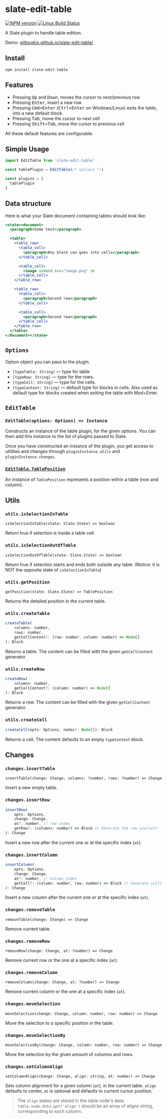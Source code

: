 # slate-edit-table

[![NPM version](https://badge.fury.io/js/slate-edit-table.svg)](http://badge.fury.io/js/slate-edit-table)
[![Linux Build Status](https://travis-ci.org/GitbookIO/slate-edit-table.png?branch=master)](https://travis-ci.org/GitbookIO/slate-edit-table)

A Slate plugin to handle table edition.

Demo: [gitbookio.github.io/slate-edit-table/](https://gitbookio.github.io/slate-edit-table/)

## Install

```
npm install slate-edit-table
```

## Features

- Pressing <kbd>Up</kbd> and <kbd>Down</kbd>, moves the cursor to next/previous row
- Pressing <kbd>Enter</kbd>, insert a new row
- Pressing <kbd>Cmd+Enter</kbd> (<kbd>Ctrl+Enter</kbd> on Windows/Linux) exits the table, into a new default block.
- Pressing <kbd>Tab</kbd>, move the cursor to next cell
- Pressing <kbd>Shift+Tab</kbd>, move the cursor to previous cell

All these default features are configurable.

## Simple Usage

```js
import EditTable from 'slate-edit-table'

const tablePlugin = EditTable(/* options */)

const plugins = [
  tablePlugin
]
```

## Data structure

Here is what your Slate document containing tables should look like:

```jsx
<state><document>
  <paragraph>Some text</paragraph>

  <table>
    <table_row>
      <table_cell>
        <paragraph>Any block can goes into cells</paragraph>
      </table_cell>

      <table_cell>
        <image isVoid src="image.png" />
      </table_cell>
    </table_row>

    <table_row>
      <table_cell>
        <paragraph>Second row</paragraph>
      </table_cell>

      <table_cell>
        <paragraph>Second row</paragraph>
      </table_cell>
    </table_row>
  </table>
</document></state>
```

## `Options`

Option object you can pass to the plugin.

- ``[typeTable: String]`` — type for table
- ``[typeRow: String]`` — type for the rows.
- ``[typeCell: String]`` — type for the cells.
- ``[typeContent: String]`` — default type for blocks in cells. Also used as default type for blocks created when exiting the table with Mod+Enter.

## `EditTable`

### `EditTable(options: Options) => Instance`

Constructs an instance of the table plugin, for the given options. You can then add this instance to the list of plugins passed to Slate.

Once you have constructed an instance of the plugin, you get access to utilities and changes through `pluginInstance.utils` and `pluginInstance.changes`.

### [`EditTable.TablePosition`](./TablePosition)

An instance of `TablePosition` represents a position within a table (row and column).

## Utils

### `utils.isSelectionInTable`

`isSelectionInTable(state: Slate.State) => boolean`

Return true if selection is inside a table cell.

### `utils.isSelectionOutOfTable`

`isSelectionOutOfTable(state: Slate.State) => boolean`

Return true if selection starts and ends both outside any table.  (Notice: it is NOT the opposite state of `isSelectionInTable`)

### `utils.getPosition`

`getPosition(state: Slate.State) => TablePosition`

Returns the detailed position in the current table.

### `utils.createTable`

```js
createTable(
    columns: number,
    rows: number,
    getCellContent?: (row: number, column: number) => Node[]
): Block
```

Returns a table. The content can be filled with the given `getCellContent` generator.


### `utils.createRow`

```js
createRow(
    columns: number,
    getCellContent?: (column: number) => Node[]
): Block
```

Returns a row. The content can be filled with the given `getCellContent` generator.

### `utils.createCell`

```js
createCell(opts: Options, nodes?: Node[]): Block
```

Returns a cell. The content defaults to an empty `typeContent` block.

## Changes

### `changes.insertTable`

`insertTable(change: Change, columns: ?number, rows: ?number) => Change`

Insert a new empty table.

### `changes.insertRow`

```js
insertRow(
    opts: Options,
    change: Change,
    at?: number, // row index
    getRow?: (columns: number) => Block // Generate the row yourself
): Change
```

Insert a new row after the current one or at the specific index (`at`).

### `changes.insertColumn`

```js
insertColumn(
    opts: Options,
    change: Change,
    at?: number, // Column index
    getCell?: (column: number, row: number) => Block // Generate cells
): Change
```

Insert a new column after the current one or at the specific index (`at`).

### `changes.removeTable`

`removeTable(change: Change) => Change`

Remove current table.

### `changes.removeRow`

`removeRow(change: Change, at: ?number) => Change`

Remove current row or the one at a specific index (`at`).

### `changes.removeColumn`

`removeColumn(change: Change, at: ?number) => Change`

Remove current column or the one at a specific index (`at`).

### `changes.moveSelection`

`moveSelection(change: Change, column: number, row: number) => Change`

Move the selection to a specific position in the table.

### `changes.moveSelectionBy`

`moveSelectionBy(change: Change, column: number, row: number) => Change`

Move the selection by the given amount of columns and rows.

### `changes.setColumnAlign`

`setColumnAlign(change: Change, align: string, at: number) => Change`

Sets column alignment for a given column (`at`), in the current table. `align`
defaults to center, `at` is optional and defaults to current cursor position.

> The `align` states are stored in the table node's data.
> `table.node.data.get('align')` should be an array of aligns string, corresponding to
each column.
